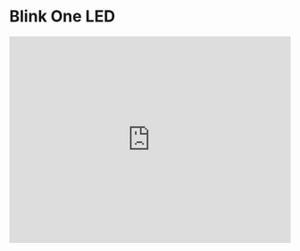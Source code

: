 # Blink One LED

<div style="position:relative;height:calc(300px + 5em);width:100%;overflow:hidden;"><iframe style="position:absolute;top:0;left:0;width:100%;height:100%;" src="https://makecode.microbit.org/---codeembed#pub:S86188-04268-58304-46425" allowfullscreen="allowfullscreen" frameborder="0" sandbox="allow-scripts allow-same-origin"></iframe></div>

